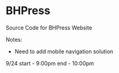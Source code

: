 # BHPress
Source Code for BHPress Website

Notes:
- Need to add mobile navigation solution


9/24 
start - 9:00pm
end - 10:00pm
